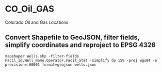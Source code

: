 # CO_Oil_GAS
Colorado Oil and Gas Locations

## Convert Shapefile to GeoJSON, filter fields, simplify coordinates and reproject to EPSG 4326
```CLI
mapshaper Wells.shp -filter-fields Facil_Id,Well_Name,Operator,Facil_Stat -simplify dp 15% -proj wgs84 -o precision=.00001 format=geojson wells.json
```
